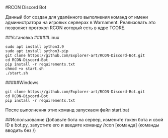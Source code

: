 #RCON Discord Bot

Данный бот создан для удалённого выполнения команд от имени администратора на игровых серверах в Warnament. Реализовать это позволяет протокол RCON который есть в ядре TCORE.

##Установка
#####Linux
```
sudo apt install python3.9
sudo apt install python3-pip
git clone https://github.com/Explorer-art/RCON-Discord-Bot.git
cd RCON-Discord-Bot
pip install -r requirements.txt
chmod +x start.sh
./start.sh
```

#####Windows
```
git clone https://github.com/Explorer-art/RCON-Discord-Bot.git
cd RCON-Discord-Bot
pip install -r requirements.txt
```
После выполнения этих команд запускаем файл start.bat

##Использование
Добавьте бота на сервер, измените токен бота и свой ID в bot.py, запустите его и введите команду /rcon [команда] (команды вводить без /)
